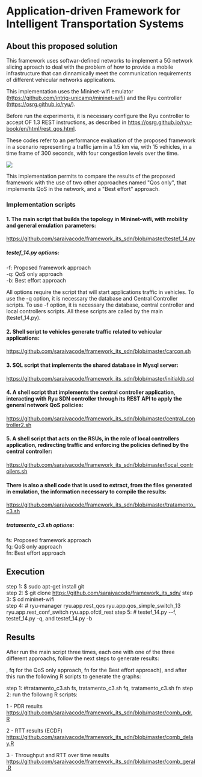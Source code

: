 # Application-driven Framework for Intelligent Transportation Systems

## About this proposed solution 

This framework uses softwar-defined networks to implement a 5G network slicing aproach to deal with the problem of how to provide a mobile infrastructure that can dinnamically meet the communication requirements of different vehicular networks applications.

This implementation uses the Mininet-wifi emulator (https://github.com/intrig-unicamp/mininet-wifi) and the Ryu controller (https://osrg.github.io/ryu/).

Before run the experiments, it is necessary configure the Ryu controller to accept OF 1.3 REST instructions, as described in https://osrg.github.io/ryu-book/en/html/rest_qos.html. 

These codes refer to an performance evaluation of the proposed framework in a scenario representing a traffic jam in a 1.5 km via, with 15 vehicles, in a time frame of 300 seconds, with four congestion levels over the time.

![](https://github.com/saraivacode/framework_its_sdn/blob/master/experiment.png)

This implementation permits to compare the results of the proposed framework with the use of two other approaches named "Qos only", that implements QoS in the network, and a "Best effort" approach.

### Implementation scripts

#### 1. The main script that builds the topology in Mininet-wifi, with mobility and general emulation parameters:
https://github.com/saraivacode/framework_its_sdn/blob/master/testef_14.py

##### testef_14.py options:

-f: Proposed framework approach   
-q: QoS only approach  
-b: Best effort approach   

All options require the script that will start applications traffic in vehicles. To use the -q option, it is necessary the database and Central Controller scripts. To use -f option, it is necessary the database, central controller and local controllers scripts. All these scripts are called by the main (testef_14.py).

#### 2. Shell script to vehicles generate traffic related to vehicular applications:
https://github.com/saraivacode/framework_its_sdn/blob/master/carcon.sh

#### 3. SQL script that implements the shared database in Mysql server:
https://github.com/saraivacode/framework_its_sdn/blob/master/initialdb.sql

#### 4. A shell script that implements the central controller application, interacting with Ryu SDN controller through its REST API to apply the general network QoS policies:
https://github.com/saraivacode/framework_its_sdn/blob/master/central_controller2.sh

#### 5. A shell script that acts on the RSUs, in the role of local controllers application, redirecting traffic and enforcing the policies defined by the central controller:
https://github.com/saraivacode/framework_its_sdn/blob/master/local_controllers.sh

#### There is also a shell code that is used to extract, from the files generated in emulation, the information necessary to compile the results:
https://github.com/saraivacode/framework_its_sdn/blob/master/tratamento_c3.sh

##### tratamento_c3.sh options:

fs: Proposed framework approach   
fq: QoS only approach  
fn: Best effort approach

## Execution

step 1: $ sudo apt-get install git  
step 2: $ git clone https://github.com/saraivacode/framework_its_sdn/
step 3: $ cd mininet-wifi   
step 4: # ryu-manager ryu.app.rest_qos ryu.app.qos_simple_switch_13 ryu.app.rest_conf_switch ryu.app.ofctl_rest
step 5: # testef_14.py --f, testef_14.py -q, and testef_14.py -b

## Results

After run the main script three times, each one with one of the three different approachs, follow the next steps to generate results:

, fq for the QoS only approach, fn for the Best effort approach), and after this run the following R scripts to generate the graphs:


step 1: #tratamento_c3.sh fs, tratamento_c3.sh fq, tratamento_c3.sh fn
step 2: run the followng R scripts:

1 - PDR results
https://github.com/saraivacode/framework_its_sdn/blob/master/comb_pdr.R

2 - RTT results (ECDF)
https://github.com/saraivacode/framework_its_sdn/blob/master/comb_delay.R

3 - Throughput and RTT over time results 
https://github.com/saraivacode/framework_its_sdn/blob/master/comb_geral.R
